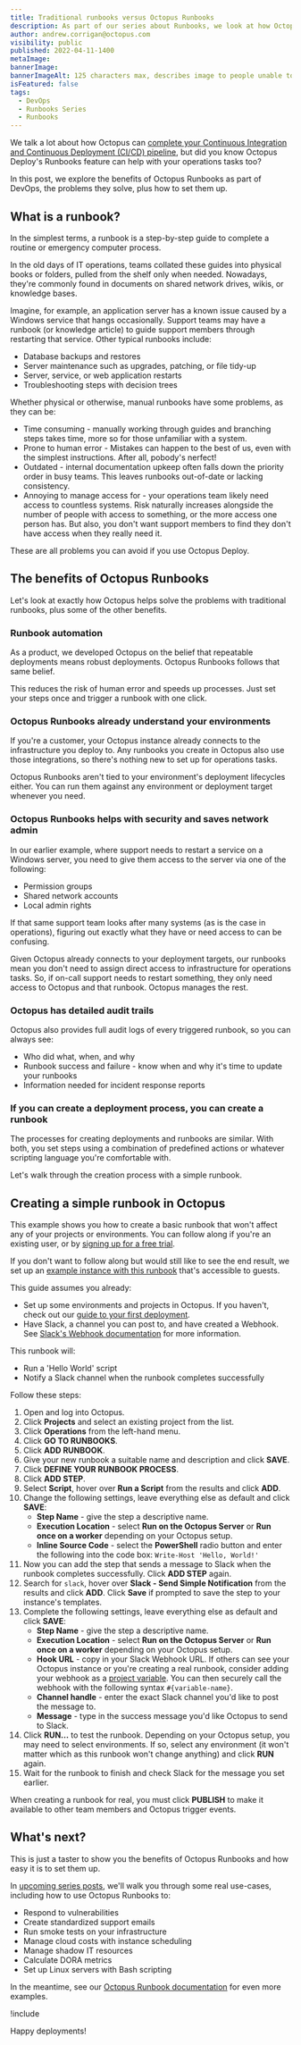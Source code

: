 ```yaml
---
title: Traditional runbooks versus Octopus Runbooks
description: As part of our series about Runbooks, we look at how Octopus Runbooks solves the problems with traditional runbooks.
author: andrew.corrigan@octopus.com
visibility: public
published: 2022-04-11-1400
metaImage: 
bannerImage: 
bannerImageAlt: 125 characters max, describes image to people unable to see it.
isFeatured: false
tags: 
  - DevOps
  - Runbooks Series
  - Runbooks
---
```


We talk a lot about how Octopus can [complete your Continuous Integration and Continuous Deployment (CI/CD) pipeline](https://octopus.com/blog/how-octopus-complements-build-server), but did you know Octopus Deploy's Runbooks feature can help with your operations tasks too?

In this post, we explore the benefits of Octopus Runbooks as part of DevOps, the problems they solve, plus how to set them up.

## What is a runbook?

In the simplest terms, a runbook is a step-by-step guide to complete a routine or emergency computer process.

In the old days of IT operations, teams collated these guides into physical books or folders, pulled from the shelf only when needed. Nowadays, they're commonly found in documents on shared network drives, wikis, or knowledge bases.

Imagine, for example, an application server has a known issue caused by a Windows service that hangs occasionally. Support teams may have a runbook (or knowledge article) to guide support members through restarting that service. Other typical runbooks include:

- Database backups and restores
- Server maintenance such as upgrades, patching, or file tidy-up
- Server, service, or web application restarts
- Troubleshooting steps with decision trees

Whether physical or otherwise, manual runbooks have some problems, as they can be:

- Time consuming - manually working through guides and branching steps takes time, more so for those unfamiliar with a system.
- Prone to human error - Mistakes can happen to the best of us, even with the simplest instructions. After all, pobody's nerfect!
- Outdated - internal documentation upkeep often falls down the priority order in busy teams. This leaves runbooks out-of-date or lacking consistency.
- Annoying to manage access for - your operations team likely need access to countless systems. Risk naturally increases alongside the number of people with access to something, or the more access one person has. But also, you don't want support members to find they don't have access when they really need it.

These are all problems you can avoid if you use Octopus Deploy. 

## The benefits of Octopus Runbooks

Let's look at exactly how Octopus helps solve the problems with traditional runbooks, plus some of the other benefits.

### Runbook automation

As a product, we developed Octopus on the belief that repeatable deployments means robust deployments. Octopus Runbooks follows that same belief.

This reduces the risk of human error and speeds up processes. Just set your steps once and trigger a runbook with one click.

### Octopus Runbooks already understand your environments

If you're a customer, your Octopus instance already connects to the infrastructure you deploy to. Any runbooks you create in Octopus also use those integrations, so there's nothing new to set up for operations tasks.

Octopus Runbooks aren't tied to your environment's deployment lifecycles either. You can run them against any environment or deployment target whenever you need.

### Octopus Runbooks helps with security and saves network admin

In our earlier example, where support needs to restart a service on a Windows server, you need to give them access to the server via one of the following:

- Permission groups
- Shared network accounts
- Local admin rights

If that same support team looks after many systems (as is the case in operations), figuring out exactly what they have or need access to can be confusing.

Given Octopus already connects to your deployment targets, our runbooks mean you don't need to assign direct access to infrastructure for operations tasks. So, if on-call support needs to restart something, they only need access to Octopus and that runbook. Octopus manages the rest.

### Octopus has detailed audit trails

Octopus also provides full audit logs of every triggered runbook, so you can always see:

- Who did what, when, and why
- Runbook success and failure - know when and why it's time to update your runbooks
- Information needed for incident response reports

### If you can create a deployment process, you can create a runbook

The processes for creating deployments and runbooks are similar. With both, you set steps using a combination of predefined actions or whatever scripting language you're comfortable with.

Let's walk through the creation process with a simple runbook.

## Creating a simple runbook in Octopus

This example shows you how to create a basic runbook that won't affect any of your projects or environments. You can follow along if you're an existing user, or by [signing up for a free trial](https://octopus.com/start).

If you don't want to follow along but would still like to see the end result, we set up an [example instance with this runbook](https://tenpillars.octopus.app/app#/Spaces-82/projects/starter-runbooks/operations/runbooks/Runbooks-181/process/RunbookProcess-Runbooks-181) that's accessible to guests.

This guide assumes you already:

- Set up some environments and projects in Octopus. If you haven't, check out our [guide to your first deployment](https://octopus.com/docs/getting-started/first-deployment).
- Have Slack, a channel you can post to, and have created a Webhook. See [Slack's Webhook documentation](https://api.slack.com/messaging/webhooks) for more information.

This runbook will:

- Run a 'Hello World' script
- Notify a Slack channel when the runbook completes successfully

Follow these steps:

1. Open and log into Octopus.
1. Click **Projects** and select an existing project from the list.
1. Click **Operations** from the left-hand menu.
1. Click **GO TO RUNBOOKS**.
1. Click **ADD RUNBOOK**.
1. Give your new runbook a suitable name and description and click **SAVE**.
1. Click **DEFINE YOUR RUNBOOK PROCESS**.
1. Click **ADD STEP**.
1. Select **Script**, hover over **Run a Script** from the results and click **ADD**.
1. Change the following settings, leave everything else as default and click **SAVE**:
   - **Step Name** - give the step a descriptive name.
   - **Execution Location** - select **Run on the Octopus Server** or **Run once on a worker** depending on your Octopus setup.
   - **Inline Source Code** - select the **PowerShell** radio button and enter the following into the code box: `Write-Host 'Hello, World!'`
1. Now you can add the step that sends a message to Slack when the runbook completes successfully. Click **ADD STEP** again. 
1. Search for `slack`, hover over **Slack - Send Simple Notification** from the results and click **ADD**. Click **Save** if prompted to save the step to your instance's templates.
1. Complete the following settings, leave everything else as default and click **SAVE**:
   - **Step Name** - give the step a descriptive name.
   - **Execution Location** - select **Run on the Octopus Server** or **Run once on a worker** depending on your Octopus setup.
   - **Hook URL** - copy in your Slack Webhook URL. If others can see your Octopus instance or you're creating a real runbook, consider adding your webhook as a [project variable](https://octopus.com/docs/projects/variables). You can then securely call the webhook with the following syntax `#{variable-name}`.
   - **Channel handle** - enter the exact Slack channel you'd like to post the message to.
   - **Message** - type in the success message you'd like Octopus to send to Slack.
 1. Click **RUN...** to test the runbook. Depending on your Octopus setup, you may need to select environments. If so, select any environment (it won't matter which as this runbook won't change anything) and click **RUN** again.
 1. Wait for the runbook to finish and check Slack for the message you set earlier.

When creating a runbook for real, you must click **PUBLISH** to make it available to other team members and Octopus trigger events.

## What's next?

This is just a taster to show you the benefits of Octopus Runbooks and how easy it is to set them up.

In [upcoming series posts](https://octopus.com/blog/tag/Runbooks%20Series), we'll walk you through some real use-cases, including how to use Octopus Runbooks to:

- Respond to vulnerabilities
- Create standardized support emails
- Run smoke tests on your infrastructure
- Manage cloud costs with instance scheduling
- Manage shadow IT resources
- Calculate DORA metrics
- Set up Linux servers with Bash scripting

In the meantime, see our [Octopus Runbook documentation](https://octopus.com/docs/runbooks/runbook-examples) for even more examples.

!include <q2-2022-newsletter-cta>

Happy deployments!